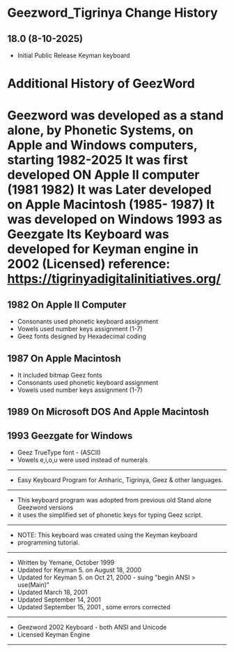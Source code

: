 Geezword_Tigrinya Change History
=========================
18.0 (8-10-2025)
--------------------------
* Initial Public Release Keyman keyboard

Additional History of GeezWord 
==========================
Geezword was developed as a stand alone, by Phonetic Systems, on Apple and Windows computers, starting 1982-2025
It was first developed ON Apple II computer (1981 1982)
It was Later developed on Apple Macintosh (1985- 1987)
It was developed on Windows 1993 as Geezgate
Its Keyboard was developed for Keyman engine in 2002 (Licensed)
reference: https://tigrinyadigitalinitiatives.org/
==========================


1982 On Apple II Computer
-------------------
* Consonants used phonetic keyboard assignment
* Vowels used number keys assignment (1-7)
* Geez fonts designed by Hexadecimal coding 

1987 On Apple Macintosh
-------------------
* It included bitmap Geez fonts
* Consonants used phonetic keyboard assignment
* Vowels used number keys assignment (1-7)

1989 On Microsoft DOS And Apple Macintosh
-------------------

1993 Geezgate for Windows
-------------------
* Geez TrueType font - (ASCII)
* Vowels e,i,o,u were used instead of numerals
-------------------

* Easy Keyboard Program  for Amharic, Tigrinya, Geez & other languages.


***************************************************************** 
* This keyboard program was adopted from previous old Stand alone Geezword versions
* it uses the simplified set of phonetic keys for typing Geez script.
  
****************************************************************** 
* NOTE: This keyboard was created using the Keyman keyboard
* programming tutorial.
******************************************************************

* Written by Yemane, October 1999
* Updated for Keyman 5. on August 18, 2000
* Updated for Keyman 5. on Oct 21, 2000 - suing "begin ANSI > use(Main)"
* Updated March 18, 2001
* Updated September 14, 2001
* Updated September 15, 2001 , some errors corrected

--------------------
* Geezword 2002 Keyboard - both ANSI and Unicode
* Licensed Keyman Engine
--------------------
